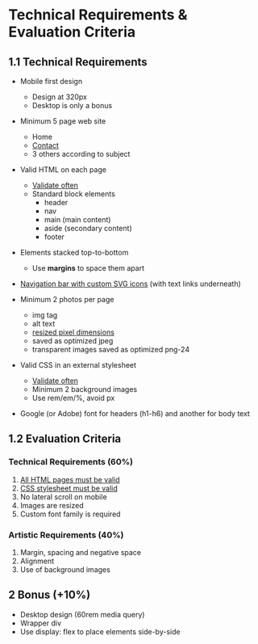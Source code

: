 # Technical Requirements & Evaluation Criteria 

## 1.1 Technical Requirements 

-   Mobile first design

    -   Design at 320px
    -   Desktop is only a bonus

-   Minimum 5 page web site

    -   Home
    -   [Contact](./form.md)
    -   3 others according to subject

-   Valid HTML on each page

    -   [Validate often](how-to-validate.md)
    -   Standard block elements
        -   header
        -   nav
        -   main (main content)
        -   aside (secondary content)
        -   footer

-   Elements stacked top-to-bottom

    -   Use **margins** to space them apart

-   [Navigation bar with custom SVG icons](./navigation-how-to.md) (with text links underneath)

-   Minimum 2 photos per page

    -   img tag
    -   alt text
    -   [resized pixel dimensions](./image-sizes.md)
    -   saved as optimized jpeg
    -   transparent images saved as optimized png-24

-   Valid CSS in an external stylesheet

    -   [Validate often](how-to-validate.md)
    -   Minimum 2 background images
    -   Use rem/em/%, avoid px

-   Google (or Adobe) font for headers (h1-h6) and another for body text

## 1.2 Evaluation Criteria 

### Technical Requirements (60%)

1.  [All HTML pages must be valid](how-to-validate.md)
2.  [CSS stylesheet must be valid](how-to-validate.md)
3.  No lateral scroll on mobile
4.  Images are resized
5.  Custom font family is required

### Artistic Requirements (40%)

1.  Margin, spacing and negative space
2.  Alignment
3.  Use of background images

## 2 Bonus (+10%) 

-   Desktop design (60rem media query)
-   Wrapper div
-   Use display: flex to place elements side-by-side
